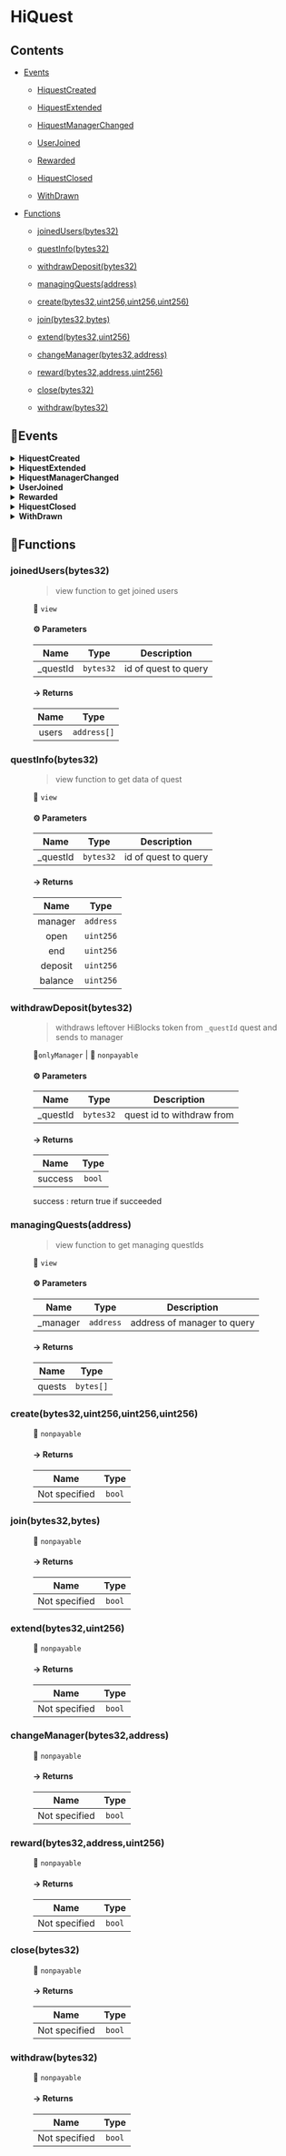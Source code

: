 # <span id="HiQuest"></span> HiQuest
> 





## Contents


- [Events](#HiQuest--Events)


  - [HiquestCreated](#HiQuest--event--HiquestCreated)


  - [HiquestExtended](#HiQuest--event--HiquestExtended)


  - [HiquestManagerChanged](#HiQuest--event--HiquestManagerChanged)


  - [UserJoined](#HiQuest--event--UserJoined)


  - [Rewarded](#HiQuest--event--Rewarded)


  - [HiquestClosed](#HiQuest--event--HiquestClosed)


  - [WithDrawn](#HiQuest--event--WithDrawn)



- [Functions](#HiQuest--Functions)


  - [joinedUsers(bytes32)](#HiQuest--function--joinedUsers(bytes32))


  - [questInfo(bytes32)](#HiQuest--function--questInfo(bytes32))


  - [withdrawDeposit(bytes32)](#HiQuest--function--withdrawDeposit(bytes32))


  - [managingQuests(address)](#HiQuest--function--managingQuests(address))


  - [create(bytes32,uint256,uint256,uint256)](#HiQuest--function--create(bytes32,uint256,uint256,uint256))


  - [join(bytes32,bytes)](#HiQuest--function--join(bytes32,bytes))


  - [extend(bytes32,uint256)](#HiQuest--function--extend(bytes32,uint256))


  - [changeManager(bytes32,address)](#HiQuest--function--changeManager(bytes32,address))


  - [reward(bytes32,address,uint256)](#HiQuest--function--reward(bytes32,address,uint256))


  - [close(bytes32)](#HiQuest--function--close(bytes32))


  - [withdraw(bytes32)](#HiQuest--function--withdraw(bytes32))



## 🦄Events <a name="HiQuest--Events"></a>


<details><summary><strong>HiquestCreated <a name="HiQuest--event--HiquestCreated"></a></strong></summary>
<p>

| Name | Indexed | Type |
|:-:|:-:|:-:|
| questId | `false` | `bytes32` |
| manager | `false` | `address` |
| open | `false` | `uint256` |
| close | `false` | `uint256` |
| deposit | `false` | `uint256` |

</p>

</details>


<details><summary><strong>HiquestExtended <a name="HiQuest--event--HiquestExtended"></a></strong></summary>
<p>

| Name | Indexed | Type |
|:-:|:-:|:-:|
| questId | `false` | `bytes32` |
| close | `false` | `uint256` |

</p>

</details>


<details><summary><strong>HiquestManagerChanged <a name="HiQuest--event--HiquestManagerChanged"></a></strong></summary>
<p>

| Name | Indexed | Type |
|:-:|:-:|:-:|
| questId | `false` | `bytes32` |
| manager | `false` | `address` |

</p>

</details>


<details><summary><strong>UserJoined <a name="HiQuest--event--UserJoined"></a></strong></summary>
<p>

| Name | Indexed | Type |
|:-:|:-:|:-:|
| questId | `false` | `bytes32` |
| user | `false` | `address` |
| desc | `false` | `bytes` |

</p>

</details>


<details><summary><strong>Rewarded <a name="HiQuest--event--Rewarded"></a></strong></summary>
<p>

| Name | Indexed | Type |
|:-:|:-:|:-:|
| questId | `false` | `bytes32` |
| to | `false` | `address` |
| amount | `false` | `uint256` |

</p>

</details>


<details><summary><strong>HiquestClosed <a name="HiQuest--event--HiquestClosed"></a></strong></summary>
<p>

| Name | Indexed | Type |
|:-:|:-:|:-:|
| questId | `false` | `bytes32` |

</p>

</details>


<details><summary><strong>WithDrawn <a name="HiQuest--event--WithDrawn"></a></strong></summary>
<p>

| Name | Indexed | Type |
|:-:|:-:|:-:|
| questId | `false` | `bytes32` |
| amount | `false` | `uint256` |

</p>

</details>



## 🚀Functions <a name="HiQuest--Functions"></a>
<dl>
<dt> <h3> joinedUsers(bytes32) <a name="HiQuest--function--joinedUsers(bytes32)"></a> </h3> </dt>
<dd>

>view function to get joined users

 👀 `view`

#### ⚙️ Parameters

| Name | Type | Description |
|:-:|:-:| - |
| _questId | `bytes32` | id of quest to query |


#### → Returns

| Name | Type |
|:-:|:-:|
|  users  | `address[]` |



</dd>
<dt> <h3> questInfo(bytes32) <a name="HiQuest--function--questInfo(bytes32)"></a> </h3> </dt>
<dd>

>view function to get data of quest

 👀 `view`

#### ⚙️ Parameters

| Name | Type | Description |
|:-:|:-:| - |
| _questId | `bytes32` | id of quest to query |


#### → Returns

| Name | Type |
|:-:|:-:|
|  manager  | `address` |
|  open  | `uint256` |
|  end  | `uint256` |
|  deposit  | `uint256` |
|  balance  | `uint256` |



</dd>
<dt> <h3> withdrawDeposit(bytes32) <a name="HiQuest--function--withdrawDeposit(bytes32)"></a> </h3> </dt>
<dd>

>withdraws leftover HiBlocks token from `_questId` quest and sends to manager

🔨`onlyManager` |  👀 `nonpayable`

#### ⚙️ Parameters

| Name | Type | Description |
|:-:|:-:| - |
| _questId | `bytes32` | quest id to withdraw from |


#### → Returns

| Name | Type |
|:-:|:-:|
|  success  | `bool` |

success : return true if succeeded

</dd>
<dt> <h3> managingQuests(address) <a name="HiQuest--function--managingQuests(address)"></a> </h3> </dt>
<dd>

>view function to get managing questIds

 👀 `view`

#### ⚙️ Parameters

| Name | Type | Description |
|:-:|:-:| - |
| _manager | `address` | address of manager to query |


#### → Returns

| Name | Type |
|:-:|:-:|
|  quests  | `bytes[]` |



</dd>
<dt> <h3> create(bytes32,uint256,uint256,uint256) <a name="HiQuest--function--create(bytes32,uint256,uint256,uint256)"></a> </h3> </dt>
<dd>

 👀 `nonpayable`

#### → Returns

| Name | Type |
|:-:|:-:|
|  Not specified  | `bool` |



</dd>
<dt> <h3> join(bytes32,bytes) <a name="HiQuest--function--join(bytes32,bytes)"></a> </h3> </dt>
<dd>

 👀 `nonpayable`

#### → Returns

| Name | Type |
|:-:|:-:|
|  Not specified  | `bool` |



</dd>
<dt> <h3> extend(bytes32,uint256) <a name="HiQuest--function--extend(bytes32,uint256)"></a> </h3> </dt>
<dd>

 👀 `nonpayable`

#### → Returns

| Name | Type |
|:-:|:-:|
|  Not specified  | `bool` |



</dd>
<dt> <h3> changeManager(bytes32,address) <a name="HiQuest--function--changeManager(bytes32,address)"></a> </h3> </dt>
<dd>

 👀 `nonpayable`

#### → Returns

| Name | Type |
|:-:|:-:|
|  Not specified  | `bool` |



</dd>
<dt> <h3> reward(bytes32,address,uint256) <a name="HiQuest--function--reward(bytes32,address,uint256)"></a> </h3> </dt>
<dd>

 👀 `nonpayable`

#### → Returns

| Name | Type |
|:-:|:-:|
|  Not specified  | `bool` |



</dd>
<dt> <h3> close(bytes32) <a name="HiQuest--function--close(bytes32)"></a> </h3> </dt>
<dd>

 👀 `nonpayable`

#### → Returns

| Name | Type |
|:-:|:-:|
|  Not specified  | `bool` |



</dd>
<dt> <h3> withdraw(bytes32) <a name="HiQuest--function--withdraw(bytes32)"></a> </h3> </dt>
<dd>

 👀 `nonpayable`

#### → Returns

| Name | Type |
|:-:|:-:|
|  Not specified  | `bool` |



</dd>
</dl>
